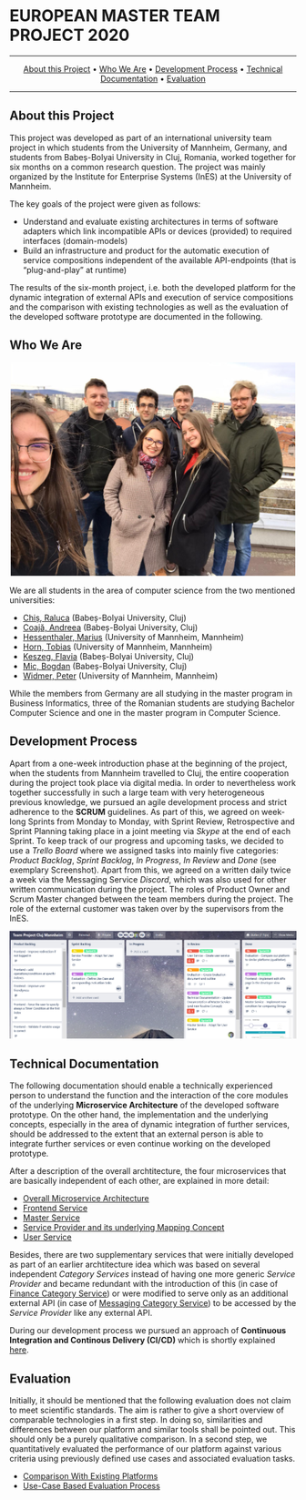 <head>
 <link rel="shortcut icon" type="image/x-icon" href="favicon.ico">
 </head>
 <!--
<p align="center">
 <a href="https://www.uni-mannheim.de/"><img src="resources/images/uni_mannheim_logo.jpg" alt="University of Mannheim Logo" width="250"></a>
 <img src="spacer.png" height="1px" width="10px">
 <a href="https://www.ubbcluj.ro/ro/"><img src="resources/images/uni_cluj_logo.png" alt="Babeș-Bolyai University Logo" width="250"></a>
</p>
-->

# EUROPEAN MASTER TEAM PROJECT 2020

<hr />
<p align="center">
    <a href="#about-this-project">About this Project</a> • 
    <a href="#who-we-are">Who We Are</a> •
    <a href="#development-process">Development Process</a> •
    <a href="#technical-documentation">Technical Documentation</a> •
    <a href="#evaluation">Evaluation</a>
</p>
<hr />

## About this Project
This project was developed as part of an international university team project in which students from the University of Mannheim, Germany, and students from Babeș-Bolyai University in Cluj, Romania, worked together for six months on a common research question. The project was mainly organized by the Institute for Enterprise Systems (InES) at the University of Mannheim.

The key goals of the project were given as follows:
* Understand and evaluate existing architectures in terms of software adapters which link incompatible APIs or devices (provided) to required interfaces (domain-models)
* Build an infrastructure and product for the automatic execution of service compositions independent of the available API-endpoints (that is “plug-and-play” at runtime)

The results of the six-month project, i.e. both the developed platform for the dynamic integration of external APIs and execution of service compositions and the comparison with existing technologies as well as the evaluation of the developed software prototype are documented in the following.

## Who We Are
<p align="center">
<img src="resources/images/tpmc_group_photo.jpeg" alt="Group Photo" width="500px">
</p>

We are all students in the area of computer science from the two mentioned universities:
* <a href= "mailto:chisraluca66@yahoo.com">Chiș, Raluca</a> (Babeș-Bolyai University, Cluj)
* <a href= "mailto:andreeacoaja16@gmail.com">Coajă, Andreea</a> (Babeș-Bolyai University, Cluj)
* <a href= "mailto:mhessent@mail.uni-mannheim.de">Hessenthaler, Marius</a> (University of Mannheim, Mannheim)
* <a href= "mailto:tohorn@mail.uni-mannheim.de">Horn, Tobias</a> (University of Mannheim, Mannheim)
* <a href= "mailto:keszeg_flavia@yahoo.com">Keszeg, Flavia</a> (Babeș-Bolyai University, Cluj)
* <a href= "mailto:hokedo12@gmail.com">Mic, Bogdan</a> (Babeș-Bolyai University, Cluj)
* <a href= "mailto:pewidmer@mail.uni-mannheim.de">Widmer, Peter</a> (University of Mannheim, Mannheim)

While the members from Germany are all studying in the master program in Business Informatics, three of the Romanian students are studying Bachelor Computer Science and one in the master program in Computer Science.

## Development Process
Apart from a one-week introduction phase at the beginning of the project, when the students from Mannheim travelled to Cluj, the entire cooperation during the project took place via digital media. 
In order to nevertheless work together successfully in such a large team with very heterogeneous previous knowledge, we pursued an agile development process and strict adherence to the **SCRUM** guidelines. As part of this, we agreed on week-long Sprints from Monday to Monday, with Sprint Review, Retrospective and Sprint Planning taking place in a joint meeting via *Skype* at the end of each Sprint. To keep track of our progress and upcoming tasks, we decided to use a *Trello Board* where we assigned tasks into mainly five categories: *Product Backlog*, *Sprint Backlog*, *In Progress*, *In Review* and *Done* (see exemplary Screenshot). Apart from this, we agreed on a written daily twice a week via the Messaging Service *Discord*, which was also used for other written communication during the project. The roles of Product Owner and Scrum Master changed between the team members during the project. The role of the external customer was taken over by the supervisors from the InES.
<p align="center">
<img src="resources/images/trello_board_screenshot.png" alt="Screenshot Trello Board" width="700px">
</p>

## Technical Documentation
The following documentation should enable a technically experienced person to understand the function and the interaction of the core modules of the underlying **Microservice Architecture** of the developed software prototype. On the other hand, the implementation and the underlying concepts, especially in the area of dynamic integration of further services, should be addressed to the extent that an external person is able to integrate further services or even continue working on the developed prototype.

After a description of the overall archtitecture, the four microservices that are basically independent of each other, are explained in more detail:
* [Overall Microservice Architecture](technical_documentation/overall_microservice_archtitecture.md)
* [Frontend Service](technical_documentation/frontend_service.md)
* [Master Service](technical_documentation/master_service.md)
* [Service Provider and its underlying Mapping Concept](technical_documentation/service_provider.md)
* [User Service](technical_documentation/user_service.md)

Besides, there are two supplementary services that were initially developed as part of an earlier archtitecture idea which was based on several independent *Category Services* instead of having one more generic *Service Provider* and became redundant with the introduction of this (in case of [Finance Category Service](https://github.com/hokedo/tpmc_finance_category_service/tree/master/finance_category_service/api)) or were modified to serve only as an additional external API (in case of [Messaging Category Service](https://github.com/TobiasHorn1899/tpmc_messaging_category_service)) to be accessed by the *Service Provider* like any external API.

During our development process we pursued an approach of **Continuous Integration and Continous Delivery (CI/CD)** which is shortly explained [here](technical_documentation/ci_cd_approach.md).

## Evaluation
Initially, it should be mentioned that the following evaluation does not claim to meet scientific standards. The aim is rather to give a short overview of comparable technologies in a first step. In doing so, similarities and differences between our platform and similar tools shall be pointed out. This should only be a purely qualitative comparison. In a second step, we quantitatively evaluated the performance of our platform against various criteria using previously defined use cases and associated evaluation tasks.  
* [Comparison With Existing Platforms](evaluation/comparison_with_existing_platforms.md)
* [Use-Case Based Evaluation Process](evaluation/use_case_based_evaluation_process.md)
